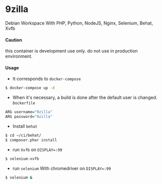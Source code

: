 # 9zilla
Debian Workspace With PHP, Python, NodeJS, Nginx, Selenium, Behat, Xvfb

#### Caution
this container is development use only. do not use in production environment.

#### Usage
* It corresponds to `docker-compose`

``` sh
$ docker-compose up -d
```

* When it's necessary, a build is done after the default user is changed. `Dockerfile`

``` sh
ARG username="9zilla"
ARG password="9zilla"
```

* Install `behat`

``` sh
$ cd ~/ci/behat/
$ composer.phar install
```

* run `Xvfb` on `DISPLAY=:99`

``` sh
$ selenium-xvfb
```

* run `selenium` With chromedriver on `DISPLAY=:99`

``` sh
$ selenium &
```
